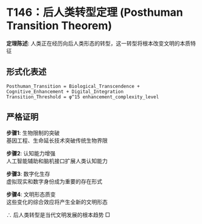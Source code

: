 # T146：后人类转型定理 (Posthuman Transition Theorem)  

**定理陈述**: 人类正在经历向后人类形态的转型，这一转型将根本改变文明的本质特征  

## 形式化表述  
```
Posthuman_Transition = Biological_Transcendence + Cognitive_Enhancement + Digital_Integration  
Transition_Threshold = φ^15 enhancement_complexity_level  
```

## 严格证明  

**步骤1**: 生物限制的突破  
基因工程、生命延长技术突破传统生物界限  

**步骤2**: 认知能力增强  
人工智能辅助和脑机接口扩展人类认知能力  

**步骤3**: 数字化生存  
虚拟现实和数字身份成为重要的存在形式  

**步骤4**: 文明形态质变  
这些变化的综合效应将产生全新的文明形态  

∴ 后人类转型是当代文明发展的根本趋势 □  
